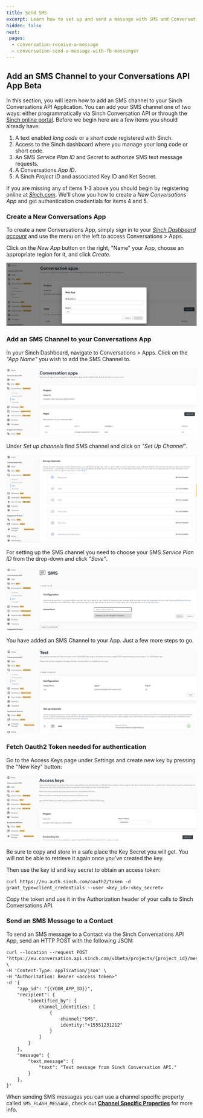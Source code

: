 ```yaml
---
title: Send SMS  
excerpt: Learn how to set up and send a message with SMS and Conversation API.
hidden: false
next:
 pages:
  - conversation-receive-a-message
  - conversation-send-a-message-with-fb-messenger
---
```



## Add an SMS Channel to your Conversations API App <span class="betabadge">Beta</span>

In this section, you will learn how to add an SMS channel to your Sinch Conversations API Application.  You can add your SMS channel one of two ways: either programmatically via Sinch Conversation API or through the [Sinch online portal](https://dashboard.sinch.com).  Before we begin here are a few items you should already have:

1. A text enabled *long code* or a *short code* registered with Sinch.
2. Access to the Sinch dashboard where you manage your long code or short code.
3. An SMS *Service Plan ID* and *Secret* to authorize SMS text message requests.
4. A Conversations *App ID*.
5. A Sinch *Project ID* and associated Key ID and Ket Secret.

If you are missing any of items 1-3 above you should begin by registering online at [*Sinch.com*](https://sinch.com).  We'll show you how to create a *New Conversations App*  and get authentication credentials for items 4 and 5.

### Create a New Conversations App

To create a new Conversations App, simply sign in to your [*Sinch Dashboard account*](https://dashboard.sinch.com) and use the menu on the left to access Conversations > Apps.

Click on the *New App* button on the right, "Name" your App, choose an appropriate region for it, and click *Create*.

![dashboard image](images/dashboard/dashboard_new_app.png)

### Add an SMS Channel to your Conversations App

In your Sinch Dashboard, navigate to Conversations > Apps.  Click on the *"App Name"* you wish to add the SMS Channel to.

![app added](conversation-channel-support/images/channel-support/sms/sinch_conversations_apps_added.png)

Under *Set up channels* find SMS channel and click on *"Set Up Channel"*. 

![new sms channel](images/dashboard/dashboard_add_channels.png)

For setting up the SMS channel you need to choose your SMS *Service Plan ID* from the drop-down and click *"Save"*.

![new sms channel](conversation-channel-support/images/channel-support/sms/sinch_conversations_new_app_add_sms_channel_form.png)

You have added an SMS Channel to your App.  Just a few more steps to go.

![new sms channel](conversation-channel-support/images/channel-support/sms/sinch_conversations_sms_channel_done.png)

### Fetch Oauth2 Token needed for authentication

Go to the Access Keys page under Settings and create new key by pressing the "New Key" button:

![access keys](images/dashboard/dashboard_access_keys.png)

Be sure to copy and store in a safe place the Key Secret you will get. You will not be able to retrieve it again once you’ve created the key.

Then use the key id and key secret to obtain an access token:

```shell Curl
curl https://eu.auth.sinch.com/oauth2/token -d grant_type=client_credentials --user <key_id>:<key_secret>
```

Copy the token and use it in the Authorization header of your calls to Sinch Conversations API.

### Send an SMS Message to a Contact

To send an SMS message to a Contact via the Sinch Conversations API App, send an HTTP POST with the following JSON:

```shell Curl
curl --location --request POST 'https://eu.conversation.api.sinch.com/v1beta/projects/{project_id}/messages:send' \
-H 'Content-Type: application/json' \
-H "Authorization: Bearer <access token>"
-d '{
    "app_id": "{{YOUR_APP_ID}}",
    "recipient": {
        "identified_by": {
            channel_identities: [
                {
                    channel:"SMS",
                    identity:"+15551231212"
                }
            ]
        }
    },
    "message": {
        "text_message": {
            "text": "Text message from Sinch Conversation API."
        }
    },
}'
```

When sending SMS messages you can use a channel specific property called `SMS_FLASH_MESSAGE`, check out [**Channel Specific Properties**](doc:conversation-channel-support-channel-properties) for more info.
